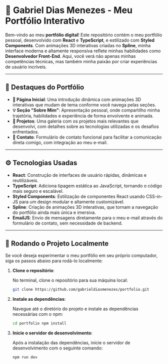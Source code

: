 # 🚀 Gabriel Dias Menezes - **Meu Portfólio Interativo**

Bem-vindo ao meu **portfólio digital**! Este repositório contém o meu portfólio pessoal, desenvolvido com **React** e **TypeScript**, e estilizado com **Styled Components**. Com animações 3D interativas criadas no **Spline**, minha interface moderna e altamente responsiva reflete minhas habilidades como **Desenvolvedor Front-End**. Aqui, você verá não apenas minhas competências técnicas, mas também minha paixão por criar experiências de usuário incríveis.

---

## 🌟 **Destaques do Portfólio**

- **🌌 Página Inicial**: Uma introdução dinâmica com animações 3D interativas que mudam de tema conforme você navega pelas seções.
- **💡 Seção "Sobre Mim"**: Apresentação pessoal, onde compartilho minha trajetória, habilidades e experiência de forma envolvente e animada.
- **💼 Projetos**: Uma galeria com os projetos mais relevantes que desenvolvi, com detalhes sobre as tecnologias utilizadas e os desafios enfrentados.
- **📩 Contato**: Formulário de contato funcional para facilitar a comunicação direta comigo, com integração ao meu e-mail.

---

## ⚙️ **Tecnologias Usadas**

- **React**: Construção de interfaces de usuário rápidas, dinâmicas e reutilizáveis.
- **TypeScript**: Adiciona tipagem estática ao JavaScript, tornando o código mais seguro e escalável.
- **Styled Components**: Estilização de componentes React usando CSS-in-JS para um design modular e altamente customizável.
- **Spline**: Criação de animações 3D interativas, que tornam a navegação do portfólio ainda mais única e imersiva.
- **EmailJS**: Envio de mensagens diretamente para o meu e-mail através do formulário de contato, sem necessidade de backend.

---

## 🏁 **Rodando o Projeto Localmente**

Se você deseja experimentar o meu portfólio em seu próprio computador, siga os passos abaixo para rodá-lo localmente:

1. **Clone o repositório**:

   No terminal, clone o repositório para sua máquina local:

   ```bash
   git clone https://github.com/gabrieldiasmenezes/portfolio.git

2. **Instale as dependências**:

   Navegue até o diretório do projeto e instale as dependências necessárias com o npm:

   ```bash
   cd portfolio npm install

3. **Inicie o servidor de desenvolvimento**:

   Após a instalação das dependências, inicie o servidor de desenvolvimento com o seguinte comando:

   ```bash
   npm run dev

   
